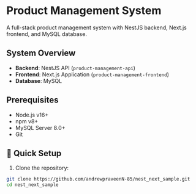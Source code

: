 # Product Management System

A full-stack product management system with NestJS backend, Next.js frontend, and MySQL database.

## System Overview

- **Backend**: NestJS API (`product-management-api`)
- **Frontend**: Next.js Application (`product-management-frontend`)
- **Database**: MySQL

## Prerequisites

- Node.js v16+
- npm v8+
- MySQL Server 8.0+
- Git

## 🚀 Quick Setup

1. Clone the repository:
```bash
git clone https://github.com/andrewpraveenN-85/nest_next_sample.git
cd nest_next_sample
